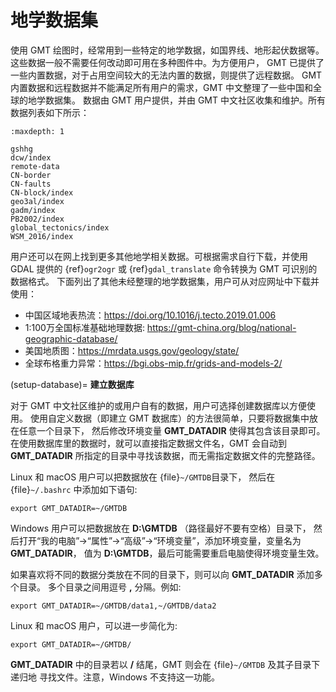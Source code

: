 # 地学数据集

使用 GMT 绘图时，经常用到一些特定的地学数据，如国界线、地形起伏数据等。
这些数据一般不需要任何改动即可用在多种图件中。为方便用户，
GMT 已提供了一些内置数据，对于占用空间较大的无法内置的数据，则提供了远程数据。
GMT 内置数据和远程数据并不能满足所有用户的需求，GMT 中文整理了一些中国和全球的地学数据集。
数据由 GMT 用户提供，并由 GMT 中文社区收集和维护。所有数据列表如下所示：

```{toctree}
:maxdepth: 1

gshhg
dcw/index
remote-data
CN-border
CN-faults
CN-block/index
geo3al/index
gadm/index
PB2002/index
global_tectonics/index
WSM_2016/index
```

用户还可以在网上找到更多其他地学相关数据。可根据需求自行下载，并使用 GDAL 提供的
{ref}`ogr2ogr` 或 {ref}`gdal_translate` 命令转换为 GMT 可识别的数据格式。
下面列出了其他未经整理的地学数据集，用户可从对应网址中下载并使用：

- 中国区域地表热流：<https://doi.org/10.1016/j.tecto.2019.01.006>
- 1:100万全国标准基础地理数据: <https://gmt-china.org/blog/national-geographic-database/>
- 美国地质图：<https://mrdata.usgs.gov/geology/state/>
- 全球布格重力异常：<https://bgi.obs-mip.fr/grids-and-models-2/>


(setup-database)=
**建立数据库**

对于 GMT 中文社区维护的或用户自有的数据，用户可选择创建数据库以方便使用。
使用自定义数据（即建立 GMT 数据库）的方法很简单，只要将数据集中放在任意一个目录下，
然后修改环境变量 **GMT_DATADIR** 使得其包含该目录即可。
在使用数据库里的数据时，就可以直接指定数据文件名，GMT 会自动到 **GMT_DATADIR**
所指定的目录中寻找该数据，而无需指定数据文件的完整路径。

Linux 和 macOS 用户可以把数据放在 {file}`~/GMTDB`目录下，
然后在 {file}`~/.bashrc` 中添加如下语句:

```
export GMT_DATADIR=~/GMTDB
```

Windows 用户可以把数据放在 **D:\\GMTDB** （路径最好不要有空格）目录下，
然后打开“我的电脑”->“属性”->“高级”->“环境变量”，添加环境变量，变量名为 **GMT_DATADIR**，
值为 **D:\\GMTDB**，最后可能需要重启电脑使得环境变量生效。

如果喜欢将不同的数据分类放在不同的目录下，则可以向 **GMT_DATADIR** 添加多个目录。
多个目录之间用逗号 **,** 分隔。例如:

```
export GMT_DATADIR=~/GMTDB/data1,~/GMTDB/data2
```

Linux 和 macOS 用户，可以进一步简化为:

```
export GMT_DATADIR=~/GMTDB/
```

**GMT_DATADIR** 中的目录若以 **/** 结尾，GMT 则会在 {file}`~/GMTDB` 及其子目录下递归地
寻找文件。注意，Windows 不支持这一功能。

